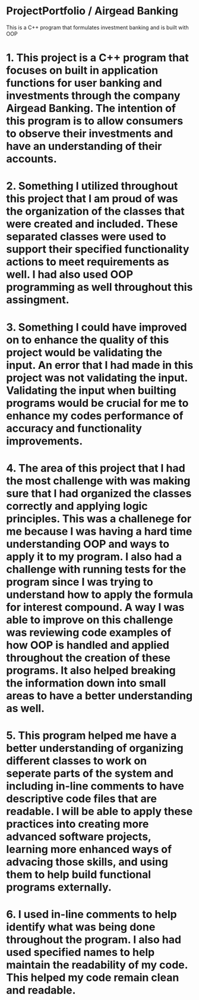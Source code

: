 # ProjectPortfolio / Airgead Banking
This is a C++ program that formulates investment banking and is built with OOP

# 1. This project is a C++ program that focuses on built in application functions for user banking and investments through the company Airgead Banking. The intention of this program is to allow consumers to observe their investments and have an understanding of their accounts. 

# 2. Something I utilized throughout this project that I am proud of was the organization of the classes that were created and included. These separated classes were used to support their specified functionality actions to meet requirements as well. I had also used OOP programming as well throughout this assingment. 

# 3. Something I could have improved on to enhance the quality of this project would be validating the input. An error that I had made in this project was not validating the input. Validating the input when builting programs would be crucial for me to enhance my codes performance of accuracy and functionality improvements. 

# 4. The area of this project that I had the most challenge with was making sure that I had organized the classes correctly and applying logic principles. This was a challenege for me because I was having a hard time understanding OOP and ways to apply it to my program. I also had a challenge with running tests for the program since I was trying to understand how to apply the formula for interest compound. A way I was able to improve on this challenge was reviewing code examples of how OOP is handled and applied throughout the creation of these programs. It also helped breaking the information down into small areas to have a better understanding as well. 

# 5. This program helped me have a better understanding of organizing different classes to work on seperate parts of the system and including in-line comments to have descriptive code files that are readable. I will be able to apply these practices into creating more advanced software projects, learning more enhanced ways of advacing those skills, and using them to help build functional programs externally. 

# 6. I used in-line comments to help identify what was being done throughout the program. I also had used specified names to help maintain the readability of my code. This helped my code remain clean and readable. 
